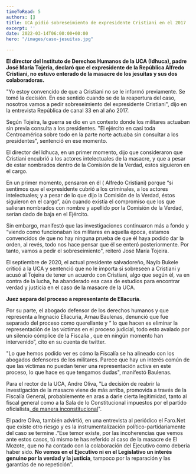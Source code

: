 ```yaml
---
timeToRead: 5
authors: []
title: UCA pidió sobreseimiento de expresidente Cristiani en el 2017
excerpt: ''
date: 2022-03-14T06:00:00+00:00
hero: "/images/caso-jesuitas.jpg"

---
```

**El director del Instituto de Derechos Humanos de la UCA (Idhuca), padre José María Tojeria, declaró que el expresidente de la República Alfredo Cristiani, no estuvo enterado de la masacre de los jesuitas y sus dos colaboradoras.**  
   
 "Yo estoy convencido de que a Cristiani no se le informó previamente. Se tomó la decisión. En ese sentido cuando se de la reapertura del caso, nosotros vamos a pedir sobreseimiento del expresidente Cristiani", dijo en la entrevista República de canal 33 en al año 2017.  
   
 Según Tojeira, la guerra se dio en un contexto donde los militares actuaban sin previa consulta a los presidentes. "El ejército en casi toda Centroamérica sobre todo en la parte norte actuaba sin consultar a los presidentes", sentenció en ese momento.  
   
 El director del Idhuca, en un primer momento, dijo que consideraron que Cristiani encubrió a los actores intelectuales de la masacre, y que a pesar de estar nombrados dentro de la Comisión de la Verdad, estos siguieron en el cargo.

En un primer momento, pensaron en él ( Alfredo Cristiani) porque “si sentimos que el expresidente cubrió a los criminales, a los actores intelectuales; y a pesar de lo que dijo la Comisión de la Verdad, éstos siguieron en el cargo”, aún cuando existía el compromiso que los que salieran nombrados con nombre y apellido por la Comisión de la Verdad, serían dado de baja en el Ejército.

Sin embargo, manifestó que las investigaciones continuaron más a fondo y “viendo como funcionaban los militares en aquella época, estamos convencidos de que no hay ninguna prueba de que él haya podido dar la orden, al revés, todo nos hace pensar que él se enteró posteriormente. Por tanto, vamos a pedir el sobreseimiento", reiteró José María Tojeira.

El septiembre de 2020, el actual presidente salvadoreño, Nayib Bukele criticó a la UCA y sentenció que no le importa si sobreseen a Cristiani y acusó al Tojeira de tener un acuerdo con Cristiani, algo que según él, va en contra de la lucha, ha abanderado esa casa de estudios para encontrar verdad y justicia en el caso de la masacre de la UCA.

**Juez separa del proceso a representante de Ellacuría**.

Por su parte, el abogado defensor de los derechos humanos y que representa a Ingnacio Ellacuria, Arnau Baulenas, denunció que fue separado del proceso como querellante y “ lo que hacen es eliminar la representación de las víctimas en el proceso judicial, todo esto avalado por un silencio cómplice de la Fiscalía , que en ningún momento han intervenido”, cito en su cuenta de twitter.

"Lo que hemos podido ver es cómo la Fiscalía se ha alineado con los abogados defensores de los militares. Parece que hay un interés común de que las víctimas no puedan tener una representación activa en este proceso, lo que hace es que tengamos dudas", manifestó Baulenas.

Para el rector de la UCA, Andre Oliva, "La decisión de reabrir la investigación de la masacre viene de más arriba, promovida a través de la Fiscalía General, probablemente en aras a darle cierta legitimidad, tanto al fiscal general como a la Sala de lo Constitucional impuestos por el partido oficialista[, de manera inconstitucional](https://elfaro.net/es/202105/el_salvador/25451/Bukele-usa-a-la-nueva-Asamblea-para-tomar-control-de-la-Sala-de-lo-Constitucional-y-la-Fiscal%C3%ADa.htm)".

El padre Oliva, también advirtió, en una entrevista al periódico el Faro.Net que existe otro riesgo y es la instrumentalización político-partidariamente del caso se termine .“Ese temor existe, por las incoherencias que vemos ante estos casos, tú mismo te has referido al caso de la masacre de El Mozote, que no ha contado con la colaboración del Ejecutivo como debería haber sido. **No vemos en el Ejecutivo ni en el Legislativo un interés genuino por la verdad y la justicia**, tampoco por la reparación y las garantías de no repetición”.